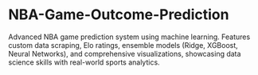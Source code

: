 # NBA-Game-Outcome-Prediction
 Advanced NBA game prediction system using machine learning. Features custom data scraping, Elo ratings, ensemble models (Ridge, XGBoost, Neural Networks), and comprehensive visualizations, showcasing data science skills with real-world sports analytics.
